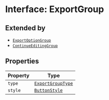 # Interface: ExportGroup

## Extended by

- [`ExportOptionGroup`](export-option-group.md)
- [`ContinueEditingGroup`](continue-editing-group.md)

## Properties

| Property | Type |
| ------ | ------ |
| `type` | [`ExportGroupType`](../enumerations/export-group-type.md) |
| `style` | [`ButtonStyle`](../type-aliases/Buttonstyle.md) |
